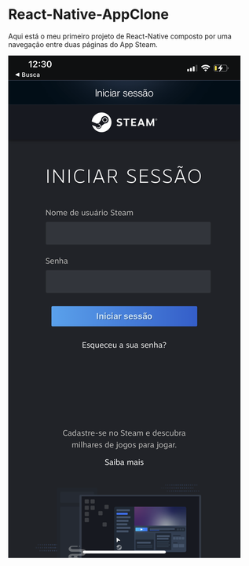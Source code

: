 # React-Native-AppClone
Aqui está o meu primeiro projeto de React-Native composto por uma navegação entre duas páginas do App Steam.

![This is an image](/Login.PNG)


